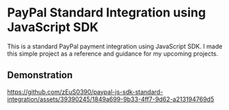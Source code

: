 # PayPal Standard Integration using JavaScript SDK

This is a standard PayPal payment integration using JavaScript SDK. I made this simple project as a reference and guidance for my upcoming projects.

## Demonstration
https://github.com/zEuS0390/paypal-js-sdk-standard-integration/assets/39390245/1849a699-9b33-4ff7-9d62-a213194769d5

